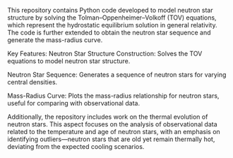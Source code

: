 This repository contains Python code developed to model neutron star structure by solving the Tolman–Oppenheimer–Volkoff (TOV) equations, which represent the hydrostatic equilibrium solution in general relativity. The code is further extended to obtain the neutron star sequence and generate the mass-radius curve.

Key Features:
Neutron Star Structure Construction: Solves the TOV equations to model neutron star structure.

Neutron Star Sequence: Generates a sequence of neutron stars for varying central densities.

Mass-Radius Curve: Plots the mass-radius relationship for neutron stars, useful for comparing with observational data.

Additionally, the repository includes work on the thermal evolution of neutron stars. This aspect focuses on the analysis of observational data related to the temperature and age of neutron stars, with an emphasis on identifying outliers—neutron stars that are old yet remain thermally hot, deviating from the expected cooling scenarios.
